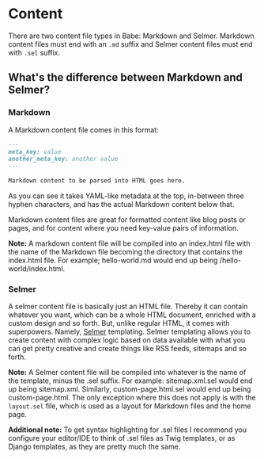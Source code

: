 # Content

There are two content file types in Babe: Markdown and Selmer. Markdown content files must end with an `.md` suffix and Selmer content files must end with `.sel` suffix. 

## What's the difference between Markdown and Selmer?

### Markdown

A Markdown content file comes in this format:

```markdown
---
meta_key: value
another_meta_key: another value
---

Markdown content to be parsed into HTML goes here.
```

As you can see it takes YAML-like metadata at the top, in-between three hyphen characters, and has the actual Markdown content below that.

Markdown content files are great for formatted content like blog posts or pages, and for content where you need key-value pairs of information.

**Note:** A markdown content file will be compiled into an index.html file with the name of the Markdown file becoming the directory that contains the index.html file. For example; hello-world.md would end up being /hello-world/index.html. 

### Selmer

A selmer content file is basically just an HTML file. Thereby it can contain whatever you want, which can be a whole HTML document, enriched with a 
custom design and so forth. But, unlike regular HTML, it comes with superpowers. Namely, [Selmer](https://github.com/yogthos/Selmer) templating. Selmer templating allows you to 
create content with complex logic based on data available with what you can get pretty creative and create things like RSS feeds, sitemaps and so forth.

**Note:** A Selmer content file will be compiled into whatever is the name of the template, minus the .sel suffix. For example: sitemap.xml.sel would end up being sitemap.xml. Similarly, custom-page.html.sel would end up being custom-page.html. The only exception where this does not apply is with the `layout.sel` file, which is used as a layout for Markdown files and the home page.

**Additional note:** To get syntax highlighting for .sel files I recommend you configure your editor/IDE to think of .sel files as Twig templates, or as Django templates, as they are pretty much the same.

